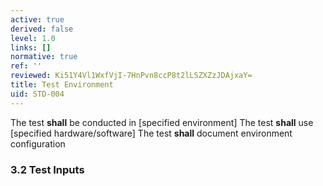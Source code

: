 ```yaml
---
active: true
derived: false
level: 1.0
links: []
normative: true
ref: ''
reviewed: Ki51Y4Vl1WxfVjI-7HnPvn8ccP8t2lLSZXZzJDAjxaY=
title: Test Environment
uid: STD-004
---
```


The test **shall** be conducted in [specified environment]
The test **shall** use [specified hardware/software]
The test **shall** document environment configuration

### 3.2 Test Inputs